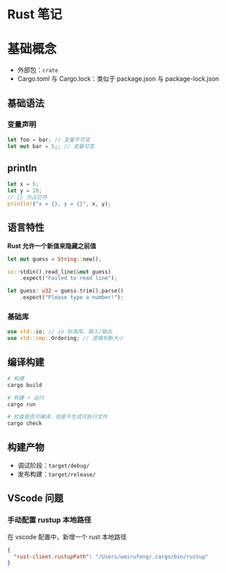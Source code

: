 # Rust 笔记

# 基础概念

- 外部包：`crate`
- Cargo.toml 与 Cargo.lock：类似于 package.json 与 package-lock.json

## 基础语法

### 变量声明

```rust
let foo = bar; // 变量不可变
let mut bar = 5;; // 变量可变
```

## println

```rust
let x = 5;
let y = 10;
// {} 为占位符
println!("x = {}, y = {}", x, y);
```

## 语言特性

**Rust 允许一个新值来隐藏之前值**

```rust
let mut guess = String::new();

io::stdin().read_line(&mut guess)
    .expect("Failed to read line");

let guess: u32 = guess.trim().parse()
    .expect("Please type a number!");
```

### 基础库

```rust
use std::io; // io 标准库，输入/输出
use std::cmp::Ordering; // 逻辑判断大小
```

## 编译构建

```bash
# 构建
cargo build

# 构建 + 运行
cargo run

# 检查是否可编译，但是不生成可执行文件
cargo check
```

## 构建产物

- 调试阶段：`target/debug/`
- 发布构建：`target/release/`

## VScode 问题

### 手动配置 rustup 本地路径

在 vscode 配置中，新增一个 rust 本地路径

```json
{
  "rust-client.rustupPath": "/Users/weirufeng/.cargo/bin/rustup"
}
```
